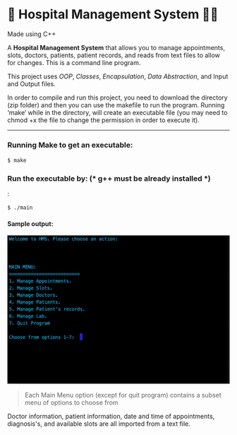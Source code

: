 # :hospital: Hospital Management System :health_worker:

Made using C++

A **Hospital Management System** that allows you to manage appointments, slots, doctors, patients, patient records, and reads from text files to allow for changes. This is a command line program.

This project uses *OOP*, *Classes*, *Encapsulation*, *Data Abstraction*, and Input and Output files. 

In order to compile and run this project, you need to download the directory (zip folder) and then you can use the makefile to run the program. Running ‘make’ while in the directory, will create an executable file (you may need to chmod +x the file to change the permission in order to execute it).

---
### Running Make to get an executable:
```zsh
$ make
```
### Run the executable by: (* g++ must be already installed *)
:
```zsh
$ ./main
```
#### Sample output:

![screenshot](images/screenshot.png)

> Each Main Menu option (except for quit program) contains a subset menu of options to choose from


Doctor information, patient information, date and time of appointments, diagnosis's, and  available slots are all imported from a text file.



